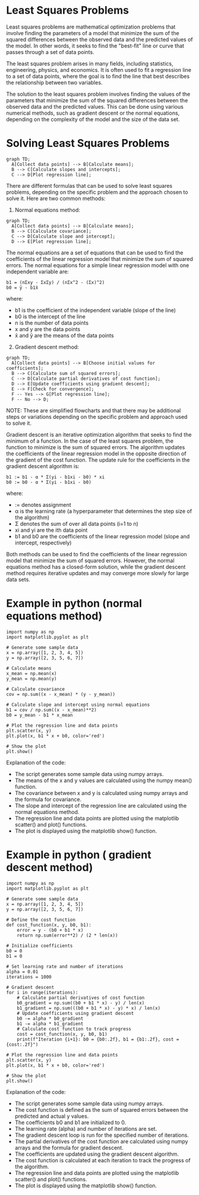 # Least Squares Problems

Least squares problems are mathematical optimization problems that involve finding the parameters of a model that minimize the sum of the squared differences between the observed data and the predicted values of the model. In other words, it seeks to find the "best-fit" line or curve that passes through a set of data points.

The least squares problem arises in many fields, including statistics, engineering, physics, and economics. It is often used to fit a regression line to a set of data points, where the goal is to find the line that best describes the relationship between two variables.

The solution to the least squares problem involves finding the values of the parameters that minimize the sum of the squared differences between the observed data and the predicted values. This can be done using various numerical methods, such as gradient descent or the normal equations, depending on the complexity of the model and the size of the data set.

# Solving Least Squares Problems

```mermaid
graph TD;
  A[Collect data points] --> B[Calculate means];
  B --> C[Calculate slopes and intercepts];
  C --> D[Plot regression line];
```

There are different formulas that can be used to solve least squares problems, depending on the specific problem and the approach chosen to solve it. Here are two common methods:

1. Normal equations method:
```mermaid
graph TD;
  A[Collect data points] --> B[Calculate means];
  B --> C[Calculate covariance];
  C --> D[Calculate slope and intercept];
  D --> E[Plot regression line];
```

The normal equations are a set of equations that can be used to find the coefficients of the linear regression model that minimize the sum of squared errors. The normal equations for a simple linear regression model with one independent variable are:
```
b1 = (nΣxy - ΣxΣy) / (nΣx^2 - (Σx)^2)
b0 = ȳ - b1x̄
```
where:

- b1 is the coefficient of the independent variable (slope of the line)
- b0 is the intercept of the line
- n is the number of data points
- x and y are the data points
- x̄ and ȳ are the means of the data points


2. Gradient descent method:
```mermaid
graph TD;
  A[Collect data points] --> B[Choose initial values for coefficients];
  B --> C[Calculate sum of squared errors];
  C --> D[Calculate partial derivatives of cost function];
  D --> E[Update coefficients using gradient descent];
  E --> F[Check for convergence];
  F -- Yes --> G[Plot regression line];
  F -- No --> D;
```
NOTE: These are simplified flowcharts and that there may be additional steps or variations depending on the specific problem and approach used to solve it.

Gradient descent is an iterative optimization algorithm that seeks to find the minimum of a function. In the case of the least squares problem, the function to minimize is the sum of squared errors. The algorithm updates the coefficients of the linear regression model in the opposite direction of the gradient of the cost function. The update rule for the coefficients in the gradient descent algorithm is:
```
b1 := b1 - α * Σ(yi - b1xi - b0) * xi
b0 := b0 - α * Σ(yi - b1xi - b0)
```
where:

- := denotes assignment
- α is the learning rate (a hyperparameter that determines the step size of the algorithm)
- Σ denotes the sum of over all data points (i=1 to n)
- xi and yi are the ith data point
- b1 and b0 are the coefficients of the linear regression model (slope and intercept, respectively)

Both methods can be used to find the coefficients of the linear regression model that minimize the sum of squared errors. However, the normal equations method has a closed-form solution, while the gradient descent method requires iterative updates and may converge more slowly for large data sets.

# Example in python (normal equations method)

```
import numpy as np
import matplotlib.pyplot as plt

# Generate some sample data
x = np.array([1, 2, 3, 4, 5])
y = np.array([2, 3, 5, 6, 7])

# Calculate means
x_mean = np.mean(x)
y_mean = np.mean(y)

# Calculate covariance
cov = np.sum((x - x_mean) * (y - y_mean))

# Calculate slope and intercept using normal equations
b1 = cov / np.sum((x - x_mean)**2)
b0 = y_mean - b1 * x_mean

# Plot the regression line and data points
plt.scatter(x, y)
plt.plot(x, b1 * x + b0, color='red')

# Show the plot
plt.show()
```

Explanation of the code:

- The script generates some sample data using numpy arrays.
- The means of the x and y values are calculated using the numpy mean() function.
- The covariance between x and y is calculated using numpy arrays and the formula for covariance.
- The slope and intercept of the regression line are calculated using the normal equations method.
- The regression line and data points are plotted using the matplotlib scatter() and plot() functions.
- The plot is displayed using the matplotlib show() function.

# Example in python ( gradient descent method)

```
import numpy as np
import matplotlib.pyplot as plt

# Generate some sample data
x = np.array([1, 2, 3, 4, 5])
y = np.array([2, 3, 5, 6, 7])

# Define the cost function
def cost_function(x, y, b0, b1):
    error = y - (b0 + b1 * x)
    return np.sum(error**2) / (2 * len(x))

# Initialize coefficients
b0 = 0
b1 = 0

# Set learning rate and number of iterations
alpha = 0.01
iterations = 1000

# Gradient descent
for i in range(iterations):
    # Calculate partial derivatives of cost function
    b0_gradient = np.sum((b0 + b1 * x) - y) / len(x)
    b1_gradient = np.sum(((b0 + b1 * x) - y) * x) / len(x)
    # Update coefficients using gradient descent
    b0 -= alpha * b0_gradient
    b1 -= alpha * b1_gradient
    # Calculate cost function to track progress
    cost = cost_function(x, y, b0, b1)
    print(f"Iteration {i+1}: b0 = {b0:.2f}, b1 = {b1:.2f}, cost = {cost:.2f}")

# Plot the regression line and data points
plt.scatter(x, y)
plt.plot(x, b1 * x + b0, color='red')

# Show the plot
plt.show()
```

Explanation of the code:

- The script generates some sample data using numpy arrays.
- The cost function is defined as the sum of squared errors between the predicted and actual y values.
- The coefficients b0 and b1 are initialized to 0.
- The learning rate (alpha) and number of iterations are set.
- The gradient descent loop is run for the specified number of iterations.
- The partial derivatives of the cost function are calculated using numpy arrays and the formula for gradient descent.
- The coefficients are updated using the gradient descent algorithm.
- The cost function is calculated at each iteration to track the progress of the algorithm.
- The regression line and data points are plotted using the matplotlib scatter() and plot() functions.
- The plot is displayed using the matplotlib show() function.
